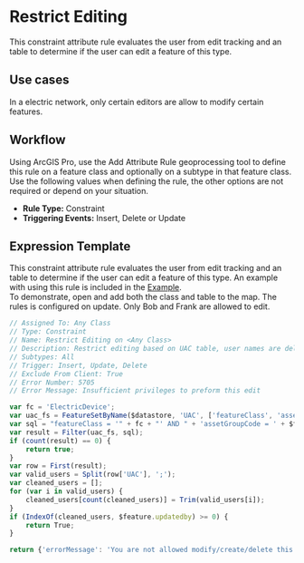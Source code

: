 # Restrict Editing

This constraint attribute rule evaluates the user from edit tracking and an table to determine if the user can edit a feature of this type.

## Use cases

In a electric network, only certain editors are allow to modify certain features.

## Workflow

Using ArcGIS Pro, use the Add Attribute Rule geoprocessing tool to define this rule on a feature class and optionally on a subtype in that feature class.  Use the following values when defining the rule, the other options are not required or depend on your situation.
  
  - **Rule Type:** Constraint
  - **Triggering Events:** Insert, Delete or Update

## Expression Template

This constraint attribute rule evaluates the user from edit tracking and an table to determine if the user can edit a feature of this type.
An example with using this rule is included in the [Example](./restrict_editing.zip).  
To demonstrate, open and add both the class and table to the map.  The rules is configured on update.  Only Bob and Frank are allowed to edit.

```js
// Assigned To: Any Class
// Type: Constraint
// Name: Restrict Editing on <Any Class>
// Description: Restrict editing based on UAC table, user names are delimited by ;
// Subtypes: All
// Trigger: Insert, Update, Delete
// Exclude From Client: True
// Error Number: 5705
// Error Message: Insufficient privileges to preform this edit

var fc = 'ElectricDevice';
var uac_fs = FeatureSetByName($datastore, 'UAC', ['featureClass', 'assetGroupCode', 'assetTypeCode', 'UAC'], false);
var sql = "featureClass = '" + fc + "' AND " + 'assetGroupCode = ' + $feature.assetgroup + ' AND ' + 'assetTypeCode = ' + $feature.assettype
var result = Filter(uac_fs, sql);
if (count(result) == 0) {
    return true;
}
var row = First(result);
var valid_users = Split(row['UAC'], ';');
var cleaned_users = [];
for (var i in valid_users) {
    cleaned_users[count(cleaned_users)] = Trim(valid_users[i]);
}
if (IndexOf(cleaned_users, $feature.updatedby) >= 0) {
    return True;
}

return {'errorMessage': 'You are not allowed modify/create/delete this feature'};

```
